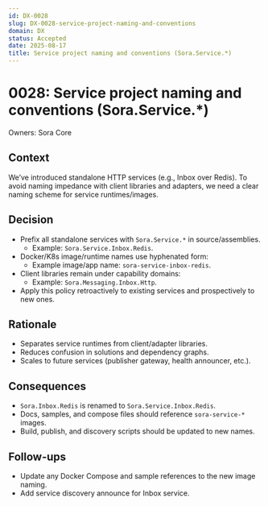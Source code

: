 ```yaml
---
id: DX-0028
slug: DX-0028-service-project-naming-and-conventions
domain: DX
status: Accepted
date: 2025-08-17
title: Service project naming and conventions (Sora.Service.*)
---
```

 
# 0028: Service project naming and conventions (Sora.Service.*)

Owners: Sora Core

## Context

We’ve introduced standalone HTTP services (e.g., Inbox over Redis). To avoid naming impedance with client libraries and adapters, we need a clear naming scheme for service runtimes/images.

## Decision

- Prefix all standalone services with `Sora.Service.*` in source/assemblies.
  - Example: `Sora.Service.Inbox.Redis`.
- Docker/K8s image/runtime names use hyphenated form:
  - Example image/app name: `sora-service-inbox-redis`.
- Client libraries remain under capability domains:
  - Example: `Sora.Messaging.Inbox.Http`.
- Apply this policy retroactively to existing services and prospectively to new ones.

## Rationale

- Separates service runtimes from client/adapter libraries.
- Reduces confusion in solutions and dependency graphs.
- Scales to future services (publisher gateway, health announcer, etc.).

## Consequences

- `Sora.Inbox.Redis` is renamed to `Sora.Service.Inbox.Redis`.
- Docs, samples, and compose files should reference `sora-service-*` images.
- Build, publish, and discovery scripts should be updated to new names.

## Follow-ups

- Update any Docker Compose and sample references to the new image naming.
- Add service discovery announce for Inbox service.
